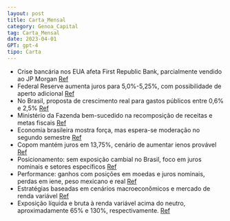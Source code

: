 ```yaml
---
layout: post
title: Carta_Mensal
category: Genoa_Capital
tag: Carta_Mensal
date: 2023-04-01
GPT: gpt-4
tipo: Carta
---
```


- Crise bancária nos EUA afeta First Republic Bank, parcialmente vendido ao JP Morgan
<a href="#" onclick="search_on_pdf('w w w . g e n o a c a p i t a l . c o m . b rCARTA MENSALwww.genoacapital.com.brCenárioA crise d')">Ref</a>
- Federal Reserve aumenta juros para 5,0%-5,25%, com possibilidade de aperto adicional
<a href="#" onclick="search_on_pdf('O Federal Reserve, por sua vez, aumentou os juros para 5,0%-5,25% e deixou a portaligeiramente aber')">Ref</a>
- No Brasil, proposta de crescimento real para gastos públicos entre 0,6% e 2,5%
<a href="#" onclick="search_on_pdf('No Brasil, o texto do arcabouço veio muito próximo do que era noticiado. A propostadetermina uma fa')">Ref</a>
- Ministério da Fazenda bem-sucedido na recomposição de receitas e metas fiscais
<a href="#" onclick="search_on_pdf('De todo modo, o Ministério da Fazenda tem sido (até o momento) bem sucedido nesteúltimo tópico. Se ')">Ref</a>
- Economia brasileira mostra força, mas espera-se moderação no segundo semestre
<a href="#" onclick="search_on_pdf('econômico justifique. Os dados correntes de atividade e mercado de trabalho continuamresilientes, p')">Ref</a>
- Copom mantém juros em 13,75%, cenário de aumentar ienos provável
<a href="#" onclick="search_on_pdf('movimento para o segundo semestre.Em termos de política monetária, o Copom manteve os juros em 13,7')">Ref</a>
- Posicionamento: sem exposição cambial no Brasil, foco em juros nominais e setores específicos
<a href="#" onclick="search_on_pdf('Juros Brasil: Mantemos as posições aplicadas nos juros nominais e vendidas em inflaçãoimplícita.Câ')">Ref</a>
- Performance: ganhos com posições em moedas e juros nominais, perdas em iene, peso mexicano e real
<a href="#" onclick="search_on_pdf('moedas compradas no euro, e vendidas no peso colombiano e yuan chinês. Tambémganhamos com as aposta')">Ref</a>
- Estratégias baseadas em cenários macroeconômicos e mercado de renda variável
<a href="#" onclick="search_on_pdf('OBJETIVO DO FUNDOO fundo busca rentabilidade acima do CDI no longo prazo por meio de estratégias de')">Ref</a>
- Exposição líquida e bruta à renda variável acima do neutro, aproximadamente 65% e 130%, respectivamente.
<a href="#" onclick="search_on_pdf('desaceleração econômica esperada pelos agentes. Atualmente, nossas exposições líquida ebruta à rend')">Ref</a>
